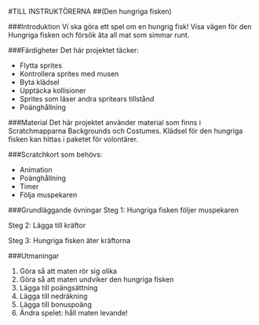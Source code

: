 #TILL INSTRUKTÖRERNA
##(Den hungriga fisken)

###Introduktion
Vi ska göra ett spel om en hungrig fisk! Visa vägen för den Hungriga fisken och försök äta all mat som simmar runt. 

###Färdigheter
Det här projektet täcker: 
* Flytta sprites 
* Kontrollera sprites med musen 
* Byta klädsel 
* Upptäcka kollisioner 
* Sprites som läser andra spritears tillstånd 
* Poänghållning

###Material
Det här projektet använder material som finns i Scratchmapparna Backgrounds och Costumes. Klädsel för den hungriga fisken kan hittas i paketet för volontärer. 

###Scratchkort som behövs: 
* Animation
* Poänghållning
* Timer
* Följa muspekaren

###Grundläggande övningar
Steg 1: Hungriga fisken följer muspekaren 

Steg 2: Lägga till kräftor

Steg 3: Hungriga fisken äter kräftorna

###Utmaningar
1. Göra så att maten rör sig olika 
2. Göra så att maten undviker den hungriga fisken
3. Lägga till poängsättning 
4. Lägga till nedräkning 
5. Lägga till bonuspoäng 
6. Ändra spelet: håll maten levande! 
